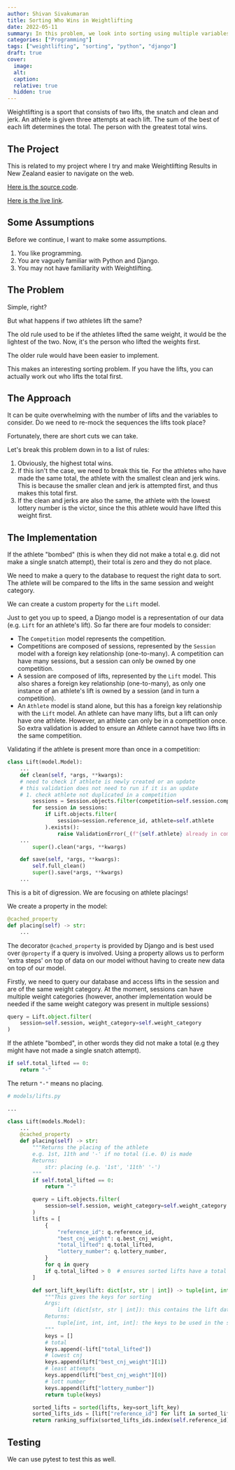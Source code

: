 ```yaml
---
author: Shivan Sivakumaran
title: Sorting Who Wins in Weightlifting
date: 2022-05-11
summary: In this problem, we look into sorting using multiple variables
categories: ["Programming"]
tags: ["weightlifting", "sorting", "python", "django"]
draft: true
cover:
  image:
  alt:
  caption:
  relative: true
  hidden: true
---
```


Weightlifting is a sport that consists of two lifts, the snatch and clean and jerk. An athlete is given three attempts at each lift. The sum of the best of each lift determines the total. The person with the greatest total wins.

## The Project

This is related to my project where I try and make Weightlifting Results in New Zealand easier to navigate on the web.

[Here is the source code](https://github.com/WeightliftingNZ/lifter-api).

[Here is the live link](https://lifter.shivan.xyz).

## Some Assumptions

Before we continue, I want to make some assumptions.

1. You like programming.
2. You are vaguely familiar with Python and Django.
3. You may not have familiarity with Weightlifting.

## The Problem

Simple, right?

But what happens if two athletes lift the same?

The old rule used to be if the athletes lifted the same weight, it would be the lightest of the two. Now, it's the person who lifted the weights first.

The older rule would have been easier to implement.

This makes an interesting sorting problem. If you have the lifts, you can actually work out who lifts the total first.

## The Approach

It can be quite overwhelming with the number of lifts and the variables to consider. Do we need to re-mock the sequences the lifts took place?

Fortunately, there are short cuts we can take.

Let's break this problem down in to a list of rules:

1. Obviously, the highest total wins.
2. If this isn't the case, we need to break this tie. For the athletes who have made the same total, the athlete with the smallest clean and jerk wins. This is because the smaller clean and jerk is attempted first, and thus makes this total first.
3. If the clean and jerks are also the same, the athlete with the lowest lottery number is the victor, since the this athlete would have lifted this weight first.

## The Implementation

If the athlete "bombed" (this is when they did not make a total e.g. did not make a single snatch attempt), their total is zero and they do not place.

We need to make a query to the database to request the right data to sort. The athlete will be compared to the lifts in the same session and weight category.

We can create a custom property for the `Lift` model.

Just to get you up to speed, a Django model is a representation of our data (e.g. `Lift` for an athlete's lift). So far there are four models to consider:

- The `Competition` model represents the competition.
- Competitions are composed of sessions, represented by the `Session` model with a foreign key relationship (one-to-many). A competition can have many sessions, but a session can only be owned by one competition.
- A session are composed of lifts, represented by the `Lift` model. This also shares a foreign key relationship (one-to-many), as only one instance of an athlete's lift is owned by a session (and in turn a competition).
- An `Athlete` model is stand alone, but this has a foreign key relationship with the `Lift` model. An athlete can have many lifts, but a lift can only have one athlete. However, an athlete can only be in a competition once. So extra validation is added to ensure an Athlete cannot have two lifts in the same competition.

Validating if the athlete is present more than once in a competition:

```python
class Lift(model.Model):
    ...
    def clean(self, *args, **kwargs):
    # need to check if athlete is newly created or an update
    # this validation does not need to run if it is an update
    # 1. check athlete not duplicated in a competition
        sessions = Session.objects.filter(competition=self.session.competition)
        for session in sessions:
            if Lift.objects.filter(
                session=session.reference_id, athlete=self.athlete
            ).exists():
                raise ValidationError(_(f"{self.athlete} already in competition."))
    ...
        super().clean(*args, **kwargs)

    def save(self, *args, **kwargs):
        self.full_clean()
        super().save(*args, **kwargs)
    ...
```
This is a bit of digression. We are focusing on athlete placings!

We create a property in the model:

```python
@cached_property
def placing(self) -> str:
    ...
```

The decorator `@cached_property` is provided by Django and is best used over `@property` if a query is involved. Using a property allows us to perform 'extra steps' on top of data on our model without having to create new data on top of our model.


Firstly, we need to query our database and access lifts in the session and are of the same weight category. At the moment, sessions can have multiple weight categories (however, another implementation would be needed if the same weight category was present in multiple sessions)

```python
query = Lift.object.filter(
    session=self.session, weight_category=self.weight_category
)
```

If the athlete "bombed", in other words they did not make a total (e.g they might have not made a single snatch attempt).

```python
if self.total_lifted == 0:
    return "-"
```

The return `"-"` means no placing.

```python
# models/lifts.py

...

class Lift(models.Model):
    ...
    @cached_property
    def placing(self) -> str:
        """Returns the placing of the athlete
        e.g. 1st, 11th and '-' if no total (i.e. 0) is made
        Returns:
            str: placing (e.g. '1st', '11th' '-')
        """
        if self.total_lifted == 0:
            return "-"

        query = Lift.objects.filter(
            session=self.session, weight_category=self.weight_category
        )
        lifts = [
            {
                "reference_id": q.reference_id,
                "best_cnj_weight": q.best_cnj_weight,
                "total_lifted": q.total_lifted,
                "lottery_number": q.lottery_number,
            }
            for q in query
            if q.total_lifted > 0  # ensures sorted lifts have a total
        ]

        def sort_lift_key(lift: dict[str, str | int]) -> tuple[int, int, int, int]:
            """This gives the keys for sorting
            Args:
                lift (dict[str, str | int]): this contains the lift data
            Returns:
                tuple[int, int, int, int]: the keys to be used in the sorted parameter
            """
            keys = []
            # total
            keys.append(-lift["total_lifted"])
            # lowest cnj
            keys.append(lift["best_cnj_weight"][1])
            # least attempts
            keys.append(lift["best_cnj_weight"][0])
            # lott number
            keys.append(lift["lottery_number"])
            return tuple(keys)

        sorted_lifts = sorted(lifts, key=sort_lift_key)
        sorted_lifts_ids = [lift["reference_id"] for lift in sorted_lifts]
        return ranking_suffix(sorted_lifts_ids.index(self.reference_id) + 1)
```

## Testing

We can use pytest to test this as well.
